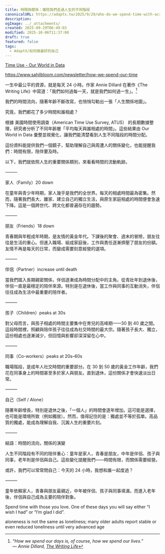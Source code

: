```yaml
---
title: 時間與關係：誰陪我們走過人生的不同階段
canonicalURL: https://adaptx.tw/2025/9/29/who-do-we-spend-time-with-across-our-lifetime
description:
ogImage: ../_attachments/
created: 2025-09-29T06:49:03
modified: 2025-10-06T11:37:00
draft: true
featured: false
tags:
  - AdaptX/如何做最好的自己
---
```


[Time Use - Our World in Data](https://ourworldindata.org/time-use#who-do-we-spend-time-with-across-our-lifetime)

<https://www.sahilbloom.com/newsletter/how-we-spend-our-time>

一生中最公平的資源，就是每天 24 小時。作家 Annie Dillard 在著作《The Writing Life》中寫道：「我們如何過每一天，就是我們如何過一生」。[^1]

我們的時間流向，隨著年齡不斷改寫，也悄悄勾勒出一張「人生關係地圖」。

究竟，我們都花了多少時間和誰相處？

根據 美國時間使用調查（American Time Use Survey, ATUS） 的長期數據整理，研究者分析了不同年齡層「平均每天與誰相處的時間」。這些結果由 Our World in Data 彙整並視覺化，讓我們能清楚看到人生不同階段的時間分配。

這份資料能提供我們一個鏡子，幫助理解自己與周遭人的關係變化，也能提醒我們：時間有限，陪伴要及時。

以下，我們就依照人生的重要關係類別，來看看時間的流動軌跡。

⸻

家人（Family）20 down

在童年與青少年時期，家人幾乎是我們的全世界。每天的相處時間最為密集。然而，隨著我們長大、離家、建立自己的獨立生活，與原生家庭相處的時間便會急速下降。這是一個跨世代、跨文化都普遍存在的趨勢。

⸻

朋友（Friends）18 down

青春期與年輕成年時期，是友情的黃金年代。下課後的聚會、週末的冒險，朋友往往是生活的重心。但進入職場、組成家庭後，工作與責任逐漸擠壓了朋友的份額。友情不再是每天的日常，而變成需要刻意經營的選項。

⸻

伴侶（Partner）increase until death

當我們踏入長期親密關係，伴侶逐漸成為時間分配中的主角。從青壯年到退休後，伴侶一直是最穩定的陪伴來源。特別是在退休後，當工作與同事的互動消失，伴侶往往成為生活中最重要的陪伴者。

⸻

孩子（Children）peaks at 30s

對父母而言，與孩子相處的時間主要集中在育兒的高峰期——30 到 40 歲之間。這段時間裡，照顧與陪伴孩子往往成為社交時間的最大宗。隨著孩子長大、獨立，這份相處也逐漸減少，但回憶與影響卻深深留在心中。

⸻

同事（Co-workers）peaks at 20s–60s

職場階段，是成年人社交時間的重要部分。在 30 到 50 歲的黃金工作年齡，我們花在同事身上的時間甚至多於家人與朋友。直到退休，這份關係才會快速淡出日常。

⸻

自己（Self / Alone）

隨著年齡增長，特別是退休之後，「一個人」的時間會逐年增加。這可能是選擇，也可能是環境所致（例如獨居）。然而，值得記住的是：獨處並不等於孤單。高品質的獨處，能成為理解自我、沉澱人生的重要片刻。

⸻

結語：時間的流向，關係的演變

人生不同階段有不同的陪伴重心：童年是家人，青春是朋友，中年是伴侶、孩子與同事，老年則是伴侶與自己。這些變化提醒我們——時間有限，而關係需要經營。

或許，我們可以常常問自己：今天的 24 小時，我想和誰一起度過？

⸻

童年依賴家人，青春與朋友最親近，中年被伴侶、孩子與同事填滿，而進入老年後，伴侶與自己成為主要的陪伴對象。

Spend time with those you love. One of these days you will say either “I wish I had” or “I’m glad I did”.

aloneness is not the same as loneliness; many older adults report stable or even reduced loneliness until very advanced age

[^1]: _“How we spend our days is, of course, how we spend our lives.” ― Annie Dillard, [The Writing Life](https://www.goodreads.com/work/quotes/516929)_

